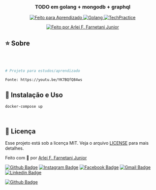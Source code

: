 <h3 align="center">
  TODO em golang + mongodb + graphql
</h3>

<p align="center">
  <a href="https://farnetani.com.br">
    <img alt="Feito para Aprendizado" src="https://img.shields.io/badge/Feito%20para-Estudos-purple%2306b656?style=flat-square">
  </a>
  <a href="https://go.dev/">
    <img alt="Golang" src="https://img.shields.io/badge/golang-blue?style=flat-square">
  </a>  
  <a href="https://youtu.be/YK7BQfQ84ws">
    <img alt="TechPractice" src="https://img.shields.io/badge/Canal TechPractice-red?style=flat-square">
  </a>    
</p>
<p align="center">
  <a align="center" href="https://www.github.com/farnetani/">
    <img alt="Feito por Arlei F. Farnetani Junior" src="https://img.shields.io/badge/Copyright%20by-Arlei%20F.%20Farnetani%20Junior-%2306b656?style=flat-square">
  </a>
</p>

## :star: Sobre

<br>

```bash

# Projeto para estudos/aprendizado

Fonte: https://youtu.be/YK7BQfQ84ws

```

## :wrench: Instalação e Uso

```bash
docker-compose up
```

<br>

## :memo: Licença

Esse projeto está sob a licença MIT. Veja o arquivo [LICENSE](/LICENSE) para mais detalhes.

Feito com :purple_heart: por [Arlei F. Farnetani Junior](https://github.com/farnetani)

[![Github Badge](https://img.shields.io/github/followers/farnetani?style=social)](https://img.shields.io/github/followers/farnetani?style=social)
[![Instagram Badge](https://img.shields.io/badge/-farnetanijr-purple?style=flat-square&logo=Instagram&logoColor=white&link=https://www.instagram.com/farnetanijr/)](https://www.instagram.com/farnetanijr)
[![Facebook Badge](https://img.shields.io/badge/-farnetanijr-navy?style=flat-square&logo=Facebook&logoColor=white&link=https://www.facebook.com/farnetanijr/)](https://www.facebook.com/farnetanijr)
[![Gmail Badge](https://img.shields.io/badge/-farnetani@gmail.com-c14438?style=flat-square&logo=Gmail&logoColor=white&link=mailto:farnetani@gmail.com)](mailto:farnetani@gmail.com)
[![Linkedin Badge](https://img.shields.io/badge/-Arlei%20F.%20Farnetani%20Junior-blue?style=flat-square&logo=Linkedin&logoColor=white&link=https://www.linkedin.com/in/farnetani/)](https://www.linkedin.com/in/farnetani/)

[![Github Badge](https://img.shields.io/github/followers/farnetani?label=Clique%20aqui%20para%20me%20seguir%20no%20Github&style=plastic)](https://img.shields.io/github/followers/farnetani?label=Clique%20aqui%20para%20me%20seguir%20no%20Github&style=plastic)
